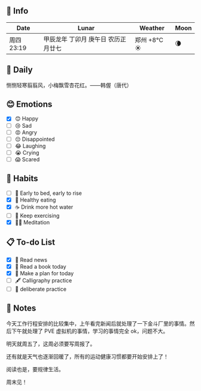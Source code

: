 ## 📅 Info

| Date                           | Lunar                      | Weather                                                      | Moon                                                    |
| ------------------------------ | -------------------------- | ------------------------------------------------------------ | ------------------------------------------------------- |
| 周四 23:19 | 甲辰龙年 丁卯月 庚午日 农历正月廿七 | 郑州 +8°C ☀️   | 🌘 |

## 📖 Daily

恻恻轻寒翦翦风，小梅飘雪杏花红。——韩偓（唐代）

## 😊 Emotions

- [x] 😊 Happy
- [ ] 😢 Sad
- [ ] 😡 Angry
- [ ] 😔 Disappointed
- [ ] 😂 Laughing
- [ ] 😭 Crying
- [ ] 😱 Scared

## 🍎 Habits

- [ ] 🌅 Early to bed, early to rise
- [x] 🥕 Healthy eating
- [x] ☕️ Drink more hot water
- [ ] 💪 Keep exercising
- [x] 🧘‍♂️ Meditation

## 📋 To-do List

- [x] 📰 Read news
- [x] 📖 Read a book today
- [x] 📝 Make a plan for today
- [ ] 🖋️ Calligraphy practice
- [ ] 🎯 deliberate practice

## 📝 Notes

今天工作行程安排的比较集中，上午看完新闻后就处理了一下金斗厂里的事情。然后下午就处理了 PVE 虚拟机的事情，学习的事情完全 ok，问题不大。

明天就周五了，这周必须要写周报了。

还有就是天气也逐渐回暖了，所有的运动健康习惯都要开始安排上了！

阅读也是，要规律生活。

周末见！
